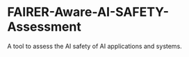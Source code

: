 # FAIRER-Aware-AI-SAFETY-Assessment

A tool to assess the AI safety of AI applications and systems.


